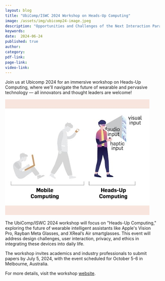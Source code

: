 ```yaml
---
layout: blog
title: "UbiComp/ISWC 2024 Workshop on Heads-Up Computing"
image: /assets/img/ubicomp24-image.jpeg
description: "Opportunities and Challenges of the Next Interaction Paradigm with Wearable Intelligent Assistants"
keywords: 
date:  2024-06-24
published: true
author:
category:
pdf-link:
page-link:
video-link:
---
```

Join us at Ubicomp 2024 for an immersive workshop on Heads-Up Computing, where we'll navigate the future of wearable and pervasive technology — all innovators and thought leaders are welcome!

![UbiComp/ISWC 2024 Workshop](/assets/img/ubicomp24-image.jpeg "UbiComp/ISWC 2024 Workshop")

The UbiComp/ISWC 2024 workshop will focus on "Heads-Up Computing," exploring the future of wearable intelligent assistants like Apple's Vision Pro, Rayban Meta Glasses, and XReal’s Air smartglasses. This event will address design challenges, user interaction, privacy, and ethics in integrating these devices into daily life. 

The workshop invites academics and industry professionals to submit papers by July 5, 2024, with the event scheduled for October 5-6 in Melbourne, Australia. 

For more details, visit the workshop [website](https://sites.google.com/view/heads-up-computing-ubicomp/home).
